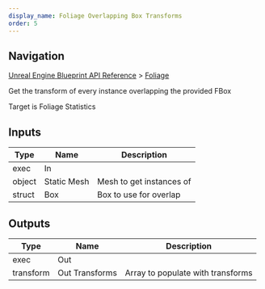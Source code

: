 ```yaml
---
display_name: Foliage Overlapping Box Transforms
order: 5
---
```

## Navigation

[Unreal Engine Blueprint API Reference](https://dev.epicgames.com/documentation/en-us/unreal-engine/BlueprintAPI) > [Foliage](https://dev.epicgames.com/documentation/en-us/unreal-engine/BlueprintAPI/Foliage)

Get the transform of every instance overlapping the provided FBox

Target is Foliage Statistics

## Inputs

| Type | Name | Description |
| --- | --- | --- |
| exec | In |  |
| object | Static Mesh | Mesh to get instances of |
| struct | Box | Box to use for overlap |

## Outputs

| Type | Name | Description |
| --- | --- | --- |
| exec | Out |  |
| transform | Out Transforms | Array to populate with transforms |
